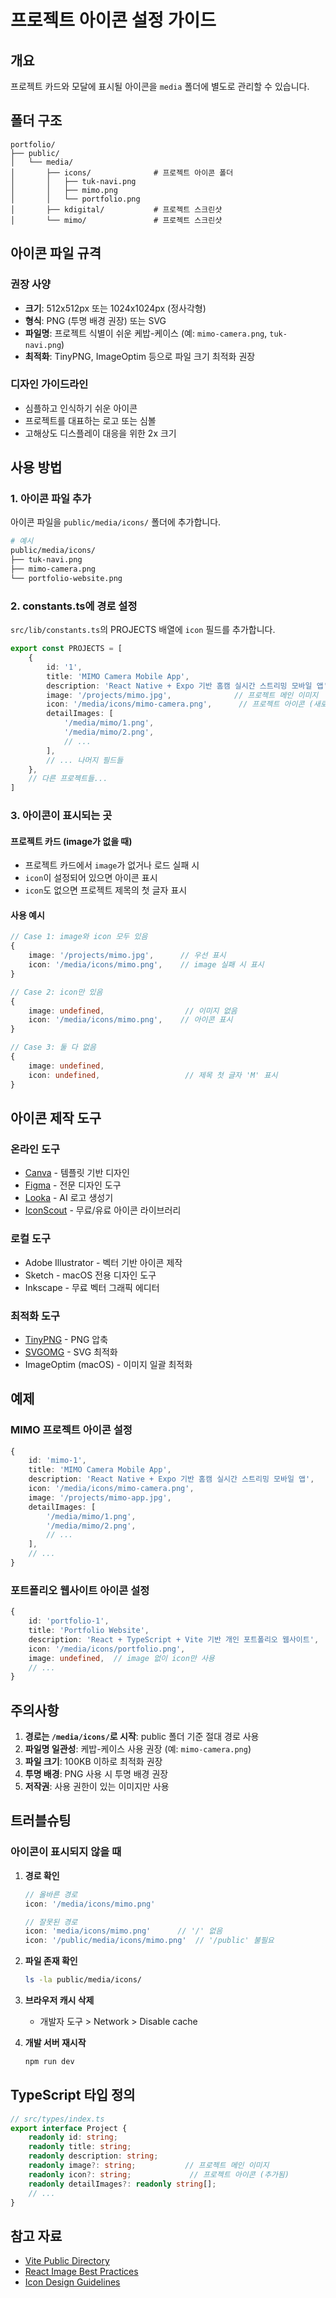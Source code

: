# 프로젝트 아이콘 설정 가이드

## 개요
프로젝트 카드와 모달에 표시될 아이콘을 `media` 폴더에 별도로 관리할 수 있습니다.

## 폴더 구조
```
portfolio/
├── public/
│   └── media/
│       ├── icons/              # 프로젝트 아이콘 폴더
│       │   ├── tuk-navi.png
│       │   ├── mimo.png
│       │   └── portfolio.png
│       ├── kdigital/           # 프로젝트 스크린샷
│       └── mimo/               # 프로젝트 스크린샷
```

## 아이콘 파일 규격

### 권장 사양
- **크기**: 512x512px 또는 1024x1024px (정사각형)
- **형식**: PNG (투명 배경 권장) 또는 SVG
- **파일명**: 프로젝트 식별이 쉬운 케밥-케이스 (예: `mimo-camera.png`, `tuk-navi.png`)
- **최적화**: TinyPNG, ImageOptim 등으로 파일 크기 최적화 권장

### 디자인 가이드라인
- 심플하고 인식하기 쉬운 아이콘
- 프로젝트를 대표하는 로고 또는 심볼
- 고해상도 디스플레이 대응을 위한 2x 크기

## 사용 방법

### 1. 아이콘 파일 추가
아이콘 파일을 `public/media/icons/` 폴더에 추가합니다.

```bash
# 예시
public/media/icons/
├── tuk-navi.png
├── mimo-camera.png
└── portfolio-website.png
```

### 2. constants.ts에 경로 설정
`src/lib/constants.ts`의 PROJECTS 배열에 `icon` 필드를 추가합니다.

```typescript
export const PROJECTS = [
    {
        id: '1',
        title: 'MIMO Camera Mobile App',
        description: 'React Native + Expo 기반 홈캠 실시간 스트리밍 모바일 앱',
        image: '/projects/mimo.jpg',              // 프로젝트 메인 이미지
        icon: '/media/icons/mimo-camera.png',      // 프로젝트 아이콘 (새로 추가)
        detailImages: [
            '/media/mimo/1.png',
            '/media/mimo/2.png',
            // ...
        ],
        // ... 나머지 필드들
    },
    // 다른 프로젝트들...
]
```

### 3. 아이콘이 표시되는 곳

#### 프로젝트 카드 (image가 없을 때)
- 프로젝트 카드에서 `image`가 없거나 로드 실패 시
- `icon`이 설정되어 있으면 아이콘 표시
- `icon`도 없으면 프로젝트 제목의 첫 글자 표시

#### 사용 예시
```typescript
// Case 1: image와 icon 모두 있음
{
    image: '/projects/mimo.jpg',      // 우선 표시
    icon: '/media/icons/mimo.png',    // image 실패 시 표시
}

// Case 2: icon만 있음
{
    image: undefined,                  // 이미지 없음
    icon: '/media/icons/mimo.png',    // 아이콘 표시
}

// Case 3: 둘 다 없음
{
    image: undefined,
    icon: undefined,                   // 제목 첫 글자 'M' 표시
}
```

## 아이콘 제작 도구

### 온라인 도구
- [Canva](https://canva.com) - 템플릿 기반 디자인
- [Figma](https://figma.com) - 전문 디자인 도구
- [Looka](https://looka.com) - AI 로고 생성기
- [IconScout](https://iconscout.com) - 무료/유료 아이콘 라이브러리

### 로컬 도구
- Adobe Illustrator - 벡터 기반 아이콘 제작
- Sketch - macOS 전용 디자인 도구
- Inkscape - 무료 벡터 그래픽 에디터

### 최적화 도구
- [TinyPNG](https://tinypng.com) - PNG 압축
- [SVGOMG](https://jakearchibald.github.io/svgomg/) - SVG 최적화
- ImageOptim (macOS) - 이미지 일괄 최적화

## 예제

### MIMO 프로젝트 아이콘 설정
```typescript
{
    id: 'mimo-1',
    title: 'MIMO Camera Mobile App',
    description: 'React Native + Expo 기반 홈캠 실시간 스트리밍 모바일 앱',
    icon: '/media/icons/mimo-camera.png',
    image: '/projects/mimo-app.jpg',
    detailImages: [
        '/media/mimo/1.png',
        '/media/mimo/2.png',
        // ...
    ],
    // ...
}
```

### 포트폴리오 웹사이트 아이콘 설정
```typescript
{
    id: 'portfolio-1',
    title: 'Portfolio Website',
    description: 'React + TypeScript + Vite 기반 개인 포트폴리오 웹사이트',
    icon: '/media/icons/portfolio.png',
    image: undefined,  // image 없이 icon만 사용
    // ...
}
```

## 주의사항

1. **경로는 `/media/icons/`로 시작**: public 폴더 기준 절대 경로 사용
2. **파일명 일관성**: 케밥-케이스 사용 권장 (예: `mimo-camera.png`)
3. **파일 크기**: 100KB 이하로 최적화 권장
4. **투명 배경**: PNG 사용 시 투명 배경 권장
5. **저작권**: 사용 권한이 있는 이미지만 사용

## 트러블슈팅

### 아이콘이 표시되지 않을 때

1. **경로 확인**
   ```typescript
   // 올바른 경로
   icon: '/media/icons/mimo.png'
   
   // 잘못된 경로
   icon: 'media/icons/mimo.png'      // '/' 없음
   icon: '/public/media/icons/mimo.png'  // '/public' 불필요
   ```

2. **파일 존재 확인**
   ```bash
   ls -la public/media/icons/
   ```

3. **브라우저 캐시 삭제**
   - 개발자 도구 > Network > Disable cache

4. **개발 서버 재시작**
   ```bash
   npm run dev
   ```

## TypeScript 타입 정의

```typescript
// src/types/index.ts
export interface Project {
    readonly id: string;
    readonly title: string;
    readonly description: string;
    readonly image?: string;           // 프로젝트 메인 이미지
    readonly icon?: string;             // 프로젝트 아이콘 (추가됨)
    readonly detailImages?: readonly string[];
    // ...
}
```

## 참고 자료

- [Vite Public Directory](https://vitejs.dev/guide/assets.html#the-public-directory)
- [React Image Best Practices](https://web.dev/fast/#optimize-your-images)
- [Icon Design Guidelines](https://developer.apple.com/design/human-interface-guidelines/app-icons)

